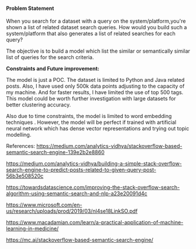 <h4> Problem Statement </h4>
<p>
When you search for a dataset with a query on the system/platform,you're shown a list of related dataset search queries. How would you build such a system/platform that also generates a list of related searches for each query? 
</p>

The objective is to build a model which list the similar or semantically similar list of queries for the search criteria. 

**Constraints and Future improvement:**

The model is just a POC. The dataset is limited to Python and Java related posts. Also, I have used only 500k data points adjusting to the capacity of my machine. And for faster results, I have limited the use of top 500 tags. This model could be worth further investigation with large datasets for better clustering accuracy.

Also due to time constraints, the model is limited to word embedding techniques . However, the model will be perfect if trained with artificial neural network which has dense vector representations and trying out topic modelling.

 References:
 https://medium.com/analytics-vidhya/stackoverflow-based-semantic-search-engine-139e2b2e8860 
 
 https://medium.com/analytics-vidhya/building-a-simple-stack-overflow-search-engine-to-predict-posts-related-to-given-query-post-56b3e508520c
 
 https://towardsdatascience.com/improving-the-stack-overflow-search-algorithm-using-semantic-search-and-nlp-a23e20091d4c
 
 https://www.microsoft.com/en-us/research/uploads/prod/2019/03/nl4se18LinkSO.pdf
 
 https://www.macadamian.com/learn/a-practical-application-of-machine-learning-in-medicine/
 
 https://mc.ai/stackoverflow-based-semantic-search-engine/
